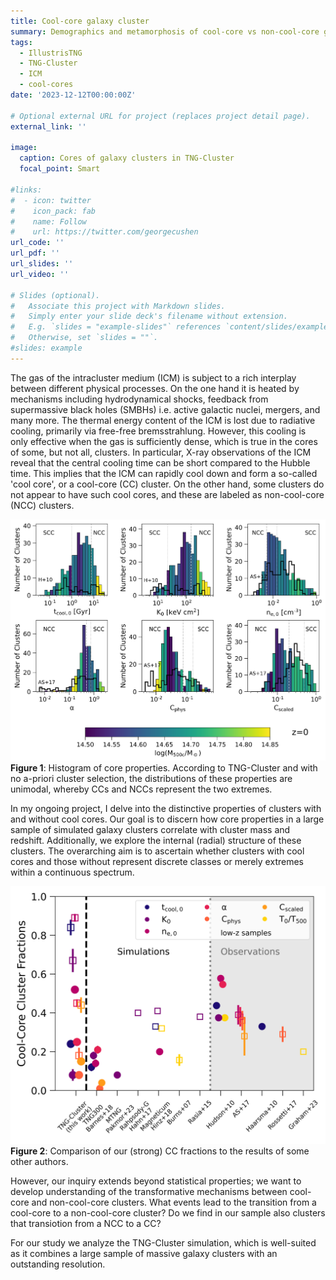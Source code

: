 ```yaml
---
title: Cool-core galaxy cluster
summary: Demographics and metamorphosis of cool-core vs non-cool-core galaxy clusters.
tags:
  - IllustrisTNG
  - TNG-Cluster
  - ICM 
  - cool-cores
date: '2023-12-12T00:00:00Z'

# Optional external URL for project (replaces project detail page).
external_link: ''

image:
  caption: Cores of galaxy clusters in TNG-Cluster
  focal_point: Smart

#links:
#  - icon: twitter
#    icon_pack: fab
#    name: Follow
#    url: https://twitter.com/georgecushen
url_code: ''
url_pdf: ''
url_slides: ''
url_video: ''

# Slides (optional).
#   Associate this project with Markdown slides.
#   Simply enter your slide deck's filename without extension.
#   E.g. `slides = "example-slides"` references `content/slides/example-slides.md`.
#   Otherwise, set `slides = ""`.
#slides: example
---
```


The gas of the intracluster medium (ICM) is subject to a rich interplay between different physical processes. On the one hand it is heated by mechanisms including hydrodynamical shocks, feedback from supermassive black holes (SMBHs) i.e. active galactic nuclei, mergers, and many more. The thermal energy content of the ICM is lost due to radiative cooling, primarily via free-free bremsstrahlung. However, this cooling is only effective when the gas is sufficiently dense, which is true in the cores of some, but not all, clusters.
In particular, X-ray observations of the ICM reveal that the central cooling time can be short compared to the Hubble time. This implies that the ICM can rapidly cool down and form a so-called 'cool core', or a cool-core (CC) cluster. On the other hand, some clusters do not appear to have such cool cores, and these are labeled as non-cool-core (NCC) clusters.

![**Figure 1**: Histogram of core properties. According to TNG-Cluster and with no a-priori cluster selection, the distributions of these properties are unimodal, whereby CCs and NCCs represent the two extremes.](HistogramCCcritOriginal_sn99_colorM500_dataAS17.png)
**Figure 1**: Histogram of core properties. According to TNG-Cluster and with no a-priori cluster selection, the distributions of these properties are unimodal, whereby CCs and NCCs represent the two extremes.


In my ongoing project, I delve into the distinctive properties of clusters with and without cool cores. Our goal is to discern how core properties in a large sample of simulated galaxy clusters correlate with cluster mass and redshift. Additionally, we explore the internal (radial) structure of these clusters. The overarching aim is to ascertain whether clusters with cool cores and those without represent discrete classes or merely extremes within a continuous spectrum.


![**Figure 2**: Comparison of our (strong) CC fractions to the results of some other authors.](fCCVspaper2.png)
**Figure 2**: Comparison of our (strong) CC fractions to the results of some other authors.

However, our inquiry extends beyond statistical properties; we want to develop understanding of the transformative mechanisms between cool-core and non-cool-core clusters. What events lead to the transition from a cool-core to a non-cool-core cluster?
Do we find in our sample also clusters that transiotion from a NCC to a CC?

For our study we analyze the TNG-Cluster simulation, which is well-suited as it combines a large sample of massive galaxy clusters with an outstanding resolution.
